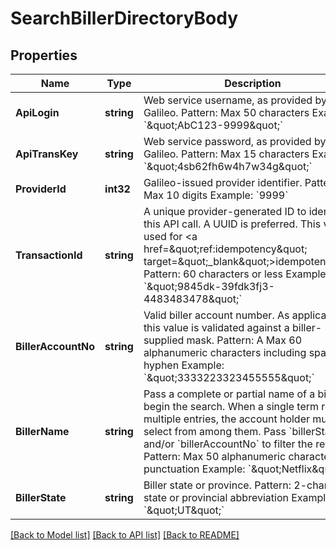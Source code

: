 # SearchBillerDirectoryBody

## Properties
Name | Type | Description | Notes
------------ | ------------- | ------------- | -------------
**ApiLogin** | **string** | Web service username, as provided by Galileo. Pattern: Max 50 characters Example: &#x60;\&quot;AbC123-9999\&quot;&#x60; | [default to AbC123-9999]
**ApiTransKey** | **string** | Web service password, as provided by Galileo. Pattern: Max 15 characters Example: &#x60;\&quot;4sb62fh6w4h7w34g\&quot;&#x60; | [default to 4sb62fh6w4h7w34g]
**ProviderId** | **int32** | Galileo-issued provider identifier. Pattern: Max 10 digits Example: &#x60;9999&#x60; | [default to 9999]
**TransactionId** | **string** | A unique provider-generated ID to identify this API call. A UUID is preferred. This value is used for &lt;a href&#x3D;\&quot;ref:idempotency\&quot; target&#x3D;\&quot;_blank\&quot;&gt;idempotency&lt;/a&gt;. Pattern: 60 characters or less Example: &#x60;\&quot;9845dk-39fdk3fj3-4483483478\&quot;&#x60; | [default to 123e4567-e89b-12d3-a456-426614174000]
**BillerAccountNo** | **string** | Valid biller account number. As applicable, this value is validated against a biller-supplied mask. Pattern: A Max 60 alphanumeric characters including space and hyphen Example: &#x60;\&quot;3333223323455555\&quot;&#x60; | [optional] [default to null]
**BillerName** | **string** | Pass a complete or partial name of a biller to begin the search. When a single term returns multiple entries, the account holder must select from among them. Pass &#x60;billerState&#x60; and/or &#x60;billerAccountNo&#x60; to filter the results. Pattern: Max 50 alphanumeric characters, no punctuation Example: &#x60;\&quot;Netflix\&quot;&#x60; | [default to Netflix]
**BillerState** | **string** | Biller state or province. Pattern: 2-character state or provincial abbreviation Example: &#x60;\&quot;UT\&quot;&#x60; | [optional] [default to null]

[[Back to Model list]](../README.md#documentation-for-models) [[Back to API list]](../README.md#documentation-for-api-endpoints) [[Back to README]](../README.md)

